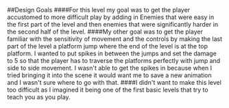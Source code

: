 ﻿##Design Goals
####For this level my goal was to get the player accustomed to more difficult play by adding in Enemies that were easy in the first part of the level and then enemies that were significantly harder in the second half of the level.
####My other goal was to get the player familiar with the sensitivity of movement and the controls by making the last part of the level a platform jump where the end of the level is at the top platform. I wanted to put spikes in between the jumps and set the damage to 5 so that the player has to traverse the platforms perfectly with jump and side to side movement. I wasn't able to get the spikes in because when I tried bringing it into the scene it would want me to save a new animation and I wasn't sure where to go with that.
####I didn't want to make this level too difficult as I imagined it being one of the first basic levels that try to teach you as you play.